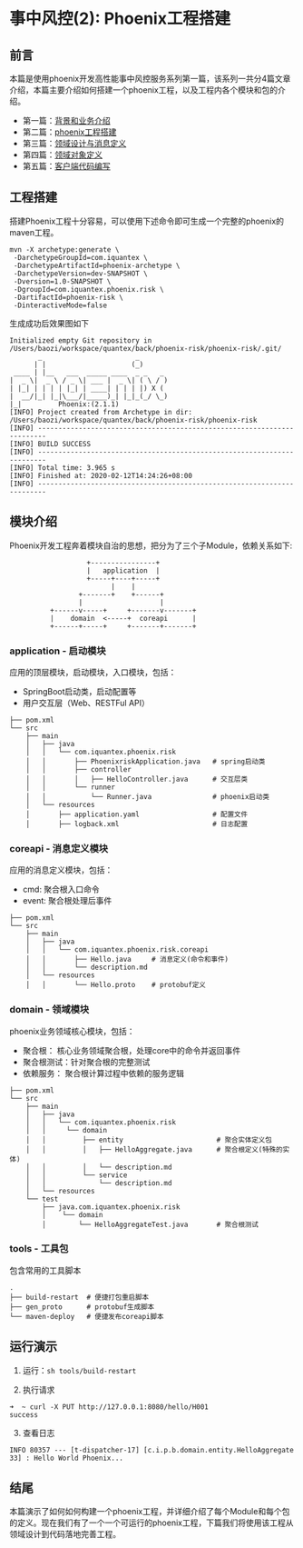 # 事中风控(2): Phoenix工程搭建
## 前言
本篇是使用phoenix开发高性能事中风控服务系列第一篇，该系列一共分4篇文章介绍，本篇主要介绍如何搭建一个phoenix工程，以及工程内各个模块和包的介绍。

- 第一篇：[背景和业务介绍](https://gitlab.iquantex.com/phoenix-public/phoenix-risk/tree/part-1)
- 第二篇：[phoenix工程搭建](https://gitlab.iquantex.com/phoenix-public/phoenix-risk/tree/part-2)
- 第三篇：[领域设计与消息定义](https://gitlab.iquantex.com/phoenix-public/phoenix-risk/tree/part-3)
- 第四篇：[领域对象定义](https://gitlab.iquantex.com/phoenix-public/phoenix-risk/tree/part-4)
- 第五篇：[客户端代码编写](https://gitlab.iquantex.com/phoenix-public/phoenix-risk/tree/part-5)

## 工程搭建
搭建Phoenix工程十分容易，可以使用下述命令即可生成一个完整的phoenix的maven工程。

``` shell
mvn -X archetype:generate \
 -DarchetypeGroupId=com.iquantex \
 -DarchetypeArtifactId=phoenix-archetype \
 -DarchetypeVersion=dev-SNAPSHOT \
 -Dversion=1.0-SNAPSHOT \
 -DgroupId=com.iquantex.phoenix.risk \
 -DartifactId=phoenix-risk \
 -DinteractiveMode=false
```

生成成功后效果图如下
``` shell
Initialized empty Git repository in /Users/baozi/workspace/quantex/back/phoenix-risk/phoenix-risk/.git/
       _                       _
      | |                     (_)
 ____ | |__   ___  _____ ____  _ _   _
|  _ \|  _ \ / _ \| ___ |  _ \| ( \ / )
| |_| | | | | |_| | ____| | | | |) X (
|  __/|_| |_|\___/|_____)_| |_|_(_/ \_)
|_|         Phoenix:(2.1.1)
[INFO] Project created from Archetype in dir: /Users/baozi/workspace/quantex/back/phoenix-risk/phoenix-risk
[INFO] ------------------------------------------------------------------------
[INFO] BUILD SUCCESS
[INFO] ------------------------------------------------------------------------
[INFO] Total time: 3.965 s
[INFO] Finished at: 2020-02-12T14:24:26+08:00
[INFO] ------------------------------------------------------------------------

```

## 模块介绍
Phoenix开发工程奔着模块自治的思想，把分为了三个子Module，依赖关系如下:
```shell
                   +----------------+
                   |   application  |
                   +-----+----+-----+
                         |    |
                 +-------+    +------+
                 |                   |
          +------v-----+     +-------v-------+
          |    domain  <-----+  coreapi      |
          +------+-----+     +-------+-------+
```

### application - 启动模块
应用的顶层模块，启动模块，入口模块，包括：
- SpringBoot启动类，启动配置等
- 用户交互层（Web、RESTFul API）

``` shell
├── pom.xml
└── src
    ├── main
    │   ├── java
    │   │   └── com.iquantex.phoenix.risk
    │   │       ├── PhoenixriskApplication.java   # spring启动类
    │   │       ├── controller
    │   │       │   ├── HelloController.java      # 交互层类 
    │   │       └── runner
    │   │           └── Runner.java               # phoenix启动类
    │   └── resources
    │       ├── application.yaml                  # 配置文件
    │       ├── logback.xml                       # 日志配置
```

### coreapi - 消息定义模块
应用的消息定义模块，包括：
- cmd:   聚合根入口命令
- event: 聚合根处理后事件

```shell
├── pom.xml
└── src
    ├── main
    │   ├── java
    │   │   └── com.iquantex.phoenix.risk.coreapi
    │   │       ├── Hello.java     # 消息定义(命令和事件)
    │   │       └── description.md
    │   └── resources
    │   │       └── Hello.proto    # protobuf定义

```


### domain - 领域模块
phoenix业务领域核心模块，包括：
- 聚合根： 核心业务领域聚合根，处理core中的命令并返回事件
- 聚合根测试：针对聚合根的完整测试
- 依赖服务： 聚合根计算过程中依赖的服务逻辑

``` shell
├── pom.xml
└── src
    ├── main
    │   ├── java
    │   │   └── com.iquantex.phoenix.risk
    │   │     └── domain
    │   │         ├── entity                       # 聚合实体定义包
    │   │         │   ├── HelloAggregate.java      # 聚合根定义(特殊的实体)
    │   │         │   └── description.md          
    │   │         └── service
    │   │             └── description.md
    │   └── resources
    └── test
        ├── java.com.iquantex.phoenix.risk
        │    └── domain
        │        └── HelloAggregateTest.java       # 聚合根测试
```

### tools - 工具包
包含常用的工具脚本

```shell 
.
├── build-restart  # 便捷打包重启脚本
├── gen_proto      # protobuf生成脚本
└── maven-deploy   # 便捷发布coreapi脚本
```

## 运行演示
1. 运行：`sh tools/build-restart`

2. 执行请求
``` shell
➜  ~ curl -X PUT http://127.0.0.1:8080/hello/H001
success
```

3. 查看日志
``` shell
INFO 80357 --- [t-dispatcher-17] [c.i.p.b.domain.entity.HelloAggregate       33] : Hello World Phoenix...
```

## 结尾
本篇演示了如何如何构建一个phoenix工程，并详细介绍了每个Module和每个包的定义。现在我们有了一个一个可运行的phoenix工程，下篇我们将使用该工程从领域设计到代码落地完善工程。
